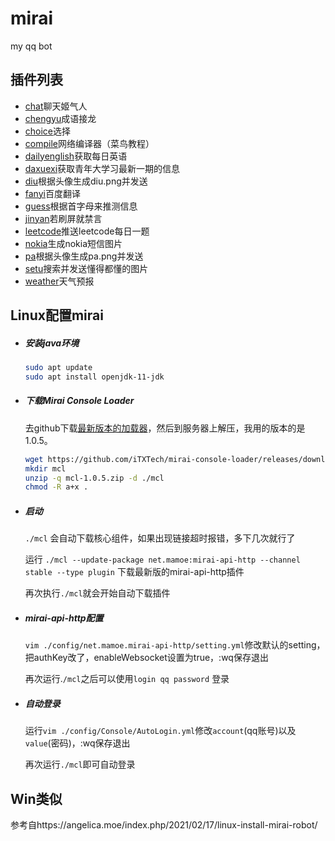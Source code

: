 # mirai

my qq bot

## 插件列表

- <a href="code/chat.py">chat</a>聊天姬气人
- <a href="code/chengyu.py">chengyu</a>成语接龙
- <a href="code/choice.py">choice</a>选择
- <a href="code/compile.py">compile</a>网络编译器（菜鸟教程）
- <a href="code/dailyenglish.py">dailyenglish</a>获取每日英语
- <a href="code/daxuexi.py">daxuexi</a>获取青年大学习最新一期的信息
- <a href="code/diu.py">diu</a>根据头像生成diu.png并发送
- <a href="code/fanyi.py">fanyi</a>百度翻译
- <a href="code/guess.py">guess</a>根据首字母来推测信息
- <a href="code/jinyan.py">jinyan</a>若刷屏就禁言
- <a href="code/lc">leetcode</a>推送leetcode每日一题
- <a href="code/nokia.py">nokia</a>生成nokia短信图片
- <a href="code/pa.py">pa</a>根据头像生成pa.png并发送
- <a href="code/setu.py">setu</a>搜索并发送懂得都懂的图片
- <a href="code/weather.py">weather</a>天气预报

## Linux配置mirai

- ##### 安装java环境

  ```bash
  sudo apt update
  sudo apt install openjdk-11-jdk
  ```

- ##### 下载Mirai Console Loader

  去github下载<a href='https://github.com/iTXTech/mirai-console-loader/releases'>最新版本的加载器</a>，然后到服务器上解压，我用的版本的是1.0.5。

  ```bash
  wget https://github.com/iTXTech/mirai-console-loader/releases/download/v1.0.5/mcl-1.0.5.zip
  mkdir mcl
  unzip -q mcl-1.0.5.zip -d ./mcl
  chmod -R a+x .
  ```

- ##### 启动

  `./mcl` 会自动下载核心组件，如果出现链接超时报错，多下几次就行了

  运行  `./mcl --update-package net.mamoe:mirai-api-http --channel stable --type plugin` 下载最新版的mirai-api-http插件

  再次执行`./mcl`就会开始自动下载插件

- ##### mirai-api-http配置

  `vim ./config/net.mamoe.mirai-api-http/setting.yml`修改默认的setting，把authKey改了，enableWebsocket设置为true，:wq保存退出

  再次运行.`/mcl`之后可以使用`login qq password` 登录

- ##### 自动登录

  运行`vim ./config/Console/AutoLogin.yml`修改`account`(qq账号)以及`value`(密码)，:wq保存退出

  再次运行`./mcl`即可自动登录
  
## Win类似

参考自https://angelica.moe/index.php/2021/02/17/linux-install-mirai-robot/